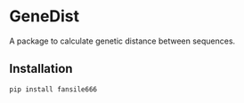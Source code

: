 # GeneDist

A package to calculate genetic distance between sequences.

## Installation

```sh
pip install fansile666